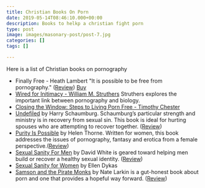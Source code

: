 ```yaml
---
title: Christian Books On Porn
date: 2019-05-14T08:46:10.000+00:00
description: Books to helkp a christian fight porn
type: post
image: images/masonary-post/post-7.jpg
categories: []
tags: []

---
```

Here is a list of Christian books on pornography

* Finally Free - Heath Lambert "It is possible to be free from pornography." ([Review](https://www.challies.com/book-reviews/finally-free/)) [Buy](https://books.google.de/books/about/Finally_Free.html?id=nQWdWY6qDYsC)
* [Wired for Initimacy - William M. Struthers](https://books.google.de/books/about/Wired_for_Intimacy.html?id=1Nqv0-pMS5oC) Struthers explores the important link between pornography and biology.
* [Closing the Window: Steps to Living Porn Free - Timothy Chester](https://www.amazon.co.uk/dp/1844744353/ref=nosim?tag=timche-21)
* [Undefiled](https://books.google.de/books/about/Undefiled.html?id=1L6hGhsleZ0C) by Harry Schaumburg. Schaumburg’s particular strength and ministry is in recovery from sexual sin. This book is ideal for hurting spouses who are attempting to recover together. ([Review](https://www.challies.com/book-reviews/undefiled/))
* [Purity Is Possible](https://g.co/kgs/bZswdt) by Helen Thorne. Written for women, this book addresses the issues of pornography, fantasy and erotica from a female perspective.([Review](https://www.challies.com/?p=23980))
* [Sexual Sanity For Men](https://g.co/kgs/RoaapP) by David White is geared toward helping men build or recover a healthy sexual identity. ([Review](https://www.challies.com/?p=22286))
* [Sexual Sanity for Women](https://g.co/kgs/2T8hNr) by Ellen Dykas
* [Samson and the Pirate Monks](https://g.co/kgs/164bXV) by Nate Larkin is a gut-honest book about porn and one that provides a hopeful way forward. ([Review](https://www.challies.com/?p=23717))